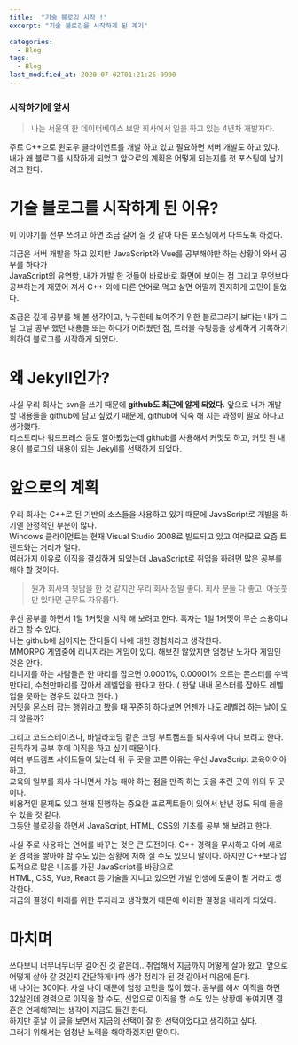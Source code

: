 ```yaml
---
title:  "기술 블로깅 시작 !"
excerpt: "기술 블로깅을 시작하게 된 계기"

categories:
  - Blog
tags:
  - Blog
last_modified_at: 2020-07-02T01:21:26-0900
---
```


### 시작하기에 앞서 
>나는 서울의 한 데이터베이스 보안 회사에서 일을 하고 있는 4년차 개발자다.

주로 C++으로 윈도우 클라이언트를 개발 하고 있고 필요하면 서버 개발도 하고 있다.  
내가 왜 블로그를 시작하게 되었고 앞으로의 계획은 어떻게 되는지를 첫 포스팅에 남기려고 한다.

# 기술 블로그를 시작하게 된 이유?
이 이야기를 전부 쓰려고 하면 조금 길어 질 것 같아 다른 포스팅에서 다루도록 하겠다.  

지금은 서버 개발을 하고 있지만 JavaScript와 Vue를 공부해야만 하는 상황이 와서 공부를 하다가  
JavaScript의 유연함, 내가 개발 한 것들이 바로바로 화면에 보이는 점 그리고 무엇보다 공부하는게 재밌어 져서 C++ 외에 다른 언어로 먹고 살면 어떨까 진지하게 고민이 들었다.  

조금은 깊게 공부를 해 볼 생각이고, 누구한테 보여주기 위한 블로그라기 보다는 내가 그날 그날 공부 했던 내용들 또는 하다가 어려웠던 점, 트러블 슈팅등을 상세하게 기록하기 위하여 블로그를 시작하게 되었다.

# 왜 Jekyll인가?
사실 우리 회사는 svn을 쓰기 때문에 __github도 최근에 알게 되었다.__ 
앞으로 내가 개발 할 내용들을 github에 담고 싶었기 때문에, github에 익숙 해 지는 과정이 필요 하다고 생각했다.  
티스토리나 워드프레스 등도 알아봤었는데 github를 사용해서 커밋도 하고, 커밋 된 내용이 블로그의 내용이 되는 Jekyll를 선택하게 되었다.

# 앞으로의 계획
우리 회사는 C++로 된 기반의 소스들을 사용하고 있기 때문에 JavaScript로 개발을 하기엔 한정적인 부분이 많다.  
Windows 클라이언트는 현재 Visual Studio 2008로 빌드되고 있고 여러모로 요즘 트렌드와는 거리가 멀다.  
여러가지 이유로 이직을 결심하게 되었는데 JavaScript로 취업을 하려면 많은 공부를 해야 할 것이다.  
> 뭔가 회사의 뒷담을 한 것 같지만 우리 회사 정말 좋다. 회사 분들 다 좋고, 아웃풋만 있다면 근무도 자유롭다.

우선 공부를 하면서 1일 1커밋을 시작 해 보려고 한다. 혹자는 1일 1커밋이 무슨 소용이냐라고 할 수 있다.   
나는 github에 심어지는 잔디들이 나에 대한 경험치라고 생각한다.   
MMORPG 게임중에 리니지라는 게임이 있다. 해보진 않았지만 엄청난 노가다 게임인 것은 안다.  
리니지를 하는 사람들은 한 마리를 잡으면 0.0001%, 0.00001% 오르는 몬스터를 수백만마리, 수천만마리를 잡아서 레벨업을 한다고 한다. ( 한달 내내 몬스터를 잡아도 레벨업을 못하는 경우도 있다고 한다. )  
커밋을 몬스터 잡는 행위라고 봤을 때 꾸준히 하다보면 언젠가 나도 레벨업 하는 날이 오지 않을까?

그리고 코드스테이츠나, 바닐라코딩 같은 코딩 부트캠프를 퇴사후에 다녀 보려고 한다.  
진득하게 공부 후에 이직을 하고 싶기 때문이다.   
여러 부트캠프 사이트들이 있는데 위 두 곳을 고른 이유는 우선 JavaScript 교육이어야 하고,  
교육의 일부를 회사 다니면서 가능 해야 하는 점을 만족 하는 곳을 추린 곳이 위의 두 곳이다.  
비용적인 문제도 있고 현재 진행하는 중요한 프로젝트들이 있어서 반년 정도 뒤에 들을 수 있을 것 같다.  
그동안 블로깅을 하면서 JavaScript, HTML, CSS의 기초를 공부 해 보려고 한다. 

사실 주로 사용하는 언어를 바꾸는 것은 큰 도전이다. C++ 경력을 무시하고 아예 새로운 경력을 쌓아야 할 수도 있는 상황에 처해 질 수도 있으니 말이다. 하지만 C++보다 압도적으로 많은 니즈를 가진 JavaScript를 바탕으로  
HTML, CSS, Vue, React 등 기술을 지니고 있으면 개발 인생에 도움이 될 거라고 생각한다.  
지금의 결정이 미래를 위한 투자라고 생각했기 때문에 이러한 결정을 내리게 되었다.  

# 마치며
쓰다보니 너무너무너무 길어진 것 같은데.. 취업해서 지금까지 어떻게 살아 왔고, 앞으로 어떻게 살아 갈 것인지 간단하게나마 생각 정리가 된 것 같아서 마음에 든다.  
내 나이는 30이다. 사실 나이 때문에 엄청 고민을 많이 했다. 공부를 해서 이직을 하면 32살인데 경력으로 이직을 할 수도, 신입으로 이직을 할 수도 있는 상황에 놓여지면 결혼은 언제해?라는 생각이 지금도 들긴 한다.  
하지만 훗날 이 글을 보면서 지금의 선택이 잘 한 선택이었다고 생각하고 싶다.  
그러기 위해서는 엄청난 노력을 해야하겠지만 말이다.
